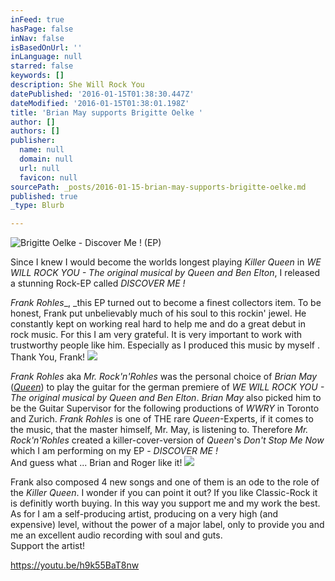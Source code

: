 ```yaml
---
inFeed: true
hasPage: false
inNav: false
isBasedOnUrl: ''
inLanguage: null
starred: false
keywords: []
description: She Will Rock You
datePublished: '2016-01-15T01:38:30.447Z'
dateModified: '2016-01-15T01:38:01.198Z'
title: 'Brian May supports Brigitte Oelke '
author: []
authors: []
publisher:
  name: null
  domain: null
  url: null
  favicon: null
sourcePath: _posts/2016-01-15-brian-may-supports-brigitte-oelke.md
published: true
_type: Blurb

---
```

![Brigitte Oelke - Discover Me ! (EP)](https://the-grid-user-content.s3-us-west-2.amazonaws.com/80b3ca3c-4dcc-4fac-82d4-75308e874056.jpg)

Since I knew I would become the worlds longest playing _Killer Queen_ in _WE WILL ROCK YOU - The original musical by Queen and Ben Elton_, I released a stunning Rock-EP called _DISCOVER ME !_

_Frank Rohles__, _this EP turned out to become a finest collectors item. To be honest, Frank put unbelievably much of his soul to this rockin' jewel. He constantly kept on working real hard to help me and do a great debut in rock music. For this I am very grateful. It is very important to work with trustworthy people like him. Especially as I produced this music by myself .   
Thank You, Frank!
![](https://the-grid-user-content.s3-us-west-2.amazonaws.com/1d1917a0-8d4a-4e03-ac14-351c3d5447e0.jpg)

_Frank Rohles_ aka _Mr. Rock'n'Rohles_ was the personal choice of _Brian May_ ([_Queen_][0]) to play the guitar for the german premiere of _WE WILL ROCK YOU - The original musical by Queen and Ben Elton_. _Brian May_ also picked him to be the Guitar Supervisor for the following productions of _WWRY_ in Toronto and Zurich. _Frank Rohles_ is one of THE rare _Queen_-Experts, if it comes to the music, that the master himself, Mr. May, is listening to. Therefore _Mr. Rock'n'Rohles_ created a killer-cover-version of _Queen_'s _Don't Stop Me Now_ which I am performing on my EP - _DISCOVER ME !_  
And guess what ... Brian and Roger like it!
![](https://the-grid-user-content.s3-us-west-2.amazonaws.com/ce0e8899-e425-4eb6-be3c-b2448026724b.jpg)

Frank also composed 4 new songs and one of them is an ode to the role of the  _Killer Queen_. I wonder if you can point it out? If you like Classic-Rock it is definitly worth buying. In this way you support me and my work the best. As for I am a self-producing artist, producing on a very high (and expensive) level, without the power of a major label, only to provide you and me an excellent audio recording with soul and guts.   
Support the artist!

https://youtu.be/h9k55BaT8nw

[0]: null